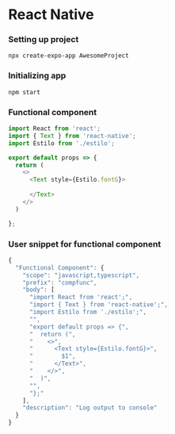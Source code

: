 # React Native

### Setting up project

    npx create-expo-app AwesomeProject
    
### Initializing app

    npm start

### Functional component

```js
import React from 'react';
import { Text } from 'react-native';
import Estilo from './estilo';

export default props => {
  return (
    <>
      <Text style={Estilo.fontG}>
        
      </Text>
    </>
  )

};
```

### User snippet for functional component

```js
{
  "Functional Component": {
    "scope": "javascript,typescript",
    "prefix": "compfunc",
    "body": [
      "import React from 'react';",
      "import { Text } from 'react-native';",
      "import Estilo from './estilo';",
      "",
      "export default props => {",
      "  return (",
      "    <>",
      "      <Text style={Estilo.fontG}>",
      "        $1",
      "      </Text>",
      "    </>",
      "  )",
      "",
      "};"
    ],
    "description": "Log output to console"
  }
}
```
